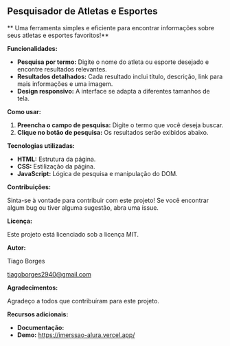 ## **Pesquisador de Atletas e Esportes**

** Uma ferramenta simples e eficiente para encontrar informações sobre seus atletas e esportes favoritos!**

**Funcionalidades:**

* **Pesquisa por termo:** Digite o nome do atleta ou esporte desejado e encontre resultados relevantes.
* **Resultados detalhados:** Cada resultado inclui título, descrição, link para mais informações e uma imagem.
* **Design responsivo:** A interface se adapta a diferentes tamanhos de tela.

**Como usar:**

1. **Preencha o campo de pesquisa:** Digite o termo que você deseja buscar.
2. **Clique no botão de pesquisa:** Os resultados serão exibidos abaixo.

**Tecnologias utilizadas:**

* **HTML:** Estrutura da página.
* **CSS:** Estilização da página.
* **JavaScript:** Lógica de pesquisa e manipulação do DOM.



**Contribuições:**

Sinta-se à vontade para contribuir com este projeto! Se você encontrar algum bug ou tiver alguma sugestão, abra uma issue.

**Licença:**

Este projeto está licenciado sob a licença MIT.

**Autor:**

Tiago Borges

tiagoborges2940@gmail.com

**Agradecimentos:**

Agradeço a todos que contribuíram para este projeto.

**Recursos adicionais:**

* **Documentação:** 
* **Demo:** https://imerssao-alura.vercel.app/
